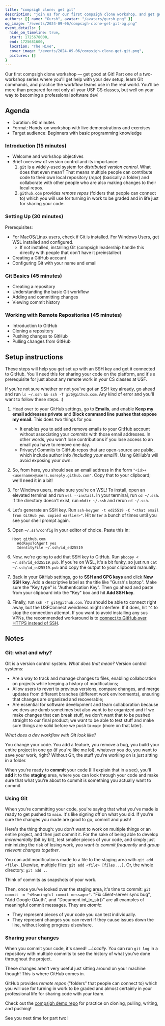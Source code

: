 ```yaml
---
title: "compsigh clone: get git"
description: "join us for our first compsigh clone workshop, and get good at Git with Gursh! part one of a two-workshop series where you'll get help with your dev setup, learn Git commands, and practice the workflow teams use in the real world. you'll be more than prepared for not only all your USF CS classes, but well on your way to becoming a professional software dev!"
authors: [{ name: "Gursh", avatar: "/avatars/gursh.png" }]
og_image: "/events/2024-09-06/compsigh-clone-get-git-og.png"
event_details: {
  hide_on_timeline: true,
  start: 1725678000,
  end: 1725681600,
  location: "The Hive",
  cover_image: "/events/2024-09-06/compsigh-clone-get-git.png",
  pictures: []
}
---
```


Our first compsigh clone workshop — get good at Git! Part one of a two-workshop series where you'll get help with your dev setup, learn Git commands, and practice the workflow teams use in the real world. You'll be more than prepared for not only all your USF CS classes, but well on your way to becoming a professional software dev!

## Agenda

- Duration: 90 minutes
- Format: Hands-on workshop with live demonstrations and exercises
- Target audience: Beginners with basic programming knowledge

### Introduction (15 minutes)

- Welcome and workshop objectives
- Brief overview of version control and its importance
    1. `git` is a widely-used system for *distributed version control*. What does that even mean? That means multiple people can contribute code to their own local repository (*repo*) (basically a folder) and collaborate with other people who are also making changes to their local repos.
    2. `github.com` provides *remote repos* (folders that people can connect to) which you will use for turning in work to be graded and in life just for sharing your code.

### Setting Up (30 minutes)

Prerequisites:

- For MacOS/Linux users, check if Git is installed. For Windows Users, get WSL installed and configured.
  - If not installed, installing Git (compsigh leadership handle this directly with people that don't have it preinstalled)
- Creating a GitHub account
- Configuring Git with your name and email

### Git Basics (45 minutes)

- Creating a repository
- Understanding the basic Git workflow
- Adding and committing changes
- Viewing commit history

### Working with Remote Repositories (45 minutes)

- Introduction to GitHub
- Cloning a repository
- Pushing changes to GitHub
- Pulling changes from GitHub

## Setup instructions

These steps will help you get set up with an SSH key and get it connected to GitHub. You'll need this for sharing your code on the platform, and it's a prerequisite for just about any remote work in your CS classes at USF.

If you're not sure whether or not you've got an SSH key already, go ahead and run `ls ~/.ssh && ssh -T git@github.com`. Any kind of error and you'll want to follow these steps. :)

1. Head over to your GitHub settings, go to **Emails**, and enable **Keep my email addresses private** and **Block command line pushes that expose my email**. This does two things for you:
    - It enables you to add and remove emails to your GitHub account without associating your *commits* with those email addresses. In other words, you won't lose contributions if you lose access to an email you have to remove one day.
    - Privacy! Commits to GitHub repos that are open-source are public, which include author info *(including your email!)*. Using GitHub's will avoid exposing your own.
2. So, from here, you should see an email address in the form `"<id>+<username>@users.noreply.github.com"`. Copy that to your clipboard; we'll need it in a bit!
3. For Windows users, make sure you're on WSL! To install, open an elevated terminal and run `wsl --install`. In your terminal, run `cd ~/.ssh`. If the directory doesn't exist, run `mkdir ~/.ssh` and rerun `cd ~/.ssh`.
4. Let's generate an SSH key. Run `ssh-keygen -t ed25519 -C "<that email from GitHub you copied earlier>"`. Hit `Enter` a bunch of times until you see your shell prompt again.
5. Open `~/.ssh/config` in your editor of choice. Paste this in:

    ```plaintext
    Host github.com
      AddKeysToAgent yes
      IdentityFile ~/.ssh/id_ed25519
    ```

6. Now, we're going to add that SSH key to GitHub. Run `pbcopy < ~/.ssh/id_ed25519.pub`. If you're on WSL, it's a bit funky, so just run `cat ~/.ssh/id_ed25519.pub` and copy the output to your clipboard manually.
7. Back in your GitHub settings, go to **SSH and GPG keys** and click **New SSH key**. Add a descriptive label as the title like "Gursh's laptop". Make sure the "Key type" is "Authentication Key". Then go ahead and paste from your clipboard into the "Key" box and hit **Add SSH key**.
8. Finally, run `ssh -T git@github.com`. You should be able to connect right away, but the USFConnect weirdness might interfere. If it does, hit `^C` to stop the connection attempt. If you want to avoid installing any sus VPNs, the recommended workaround is to [connect to GitHub over HTTPS instead of SSH](https://docs.github.com/en/authentication/troubleshooting-ssh/using-ssh-over-the-https-port).

## Notes

### Git: what and why?

Git is a version control system. *What does that mean?* Version control systems:

- Are a way to track and manage changes to files, enabling collaboration on projects while keeping a history of modifications;
- Allow users to revert to previous versions, compare changes, and merge updates from different branches (different work environments), ensuring that changes are organized and recoverable;
- Are essential for software development and team collaboration because we devs are dumb sometimes but also want to be organized and if we make changes that can break stuff, we don't want that to be pushed straight to our final product; we want to be able to test stuff and make sure things are solid before we push to `main` (more on that later).

*What does a dev workflow with Git look like?*

You change your code. You add a feature, you remove a bug, you build your entire project in one go (if you're like me lol), whatever you do, you want to save your work, right? Without Git, the stuff you're working on is just sitting in a folder.

When you're ready to **commit** your code (I'll explain that in a sec), you'll **add** it to the **staging** area, where you can look through your code and make sure that what you're about to commit is something you actually want to commit.

### Using Git

When you're committing your code, you're saying that what you've made is ready to get pushed to `main`. It's like signing off on what you did. If you're sure the changes you made are good to go, commit and push!

Here's the thing though: you don't want to work on multiple things or an entire project, and then just commit it. For the sake of being able to develop *incrementally* (bit by bit), test smaller pieces of your code, and simply just minimizing the risk of losing work, *you want to commit frequently* and *group relevant changes together*.

You can add modifications made to a file to the staging area with `git add <file>`. Likewise, multiple files: `git add <file> [files...]`. Or, the whole directory: `git add .`.

Think of commits as snapshots of your work.

Then, once you've looked over the staging area, it's time to commit: `git commit -m "<Meaningful commit message>"`. "Fix client-server sync bug", "Add Google OAuth", and "Document int_to_str()" are all examples of meaningful commit messages. They are *atomic*:

- They represent pieces of your code you can test individually.
- They represent changes you can revert if they cause issues down the line, without losing progress elsewhere.

### Sharing your changes

When you commit your code, it's saved! ...*Locally*. You can run `git log` in a repository with multiple commits to see the history of what you've done throughout the project.

These changes aren't very useful just sitting around on your machine though! This is where GitHub comes in.

GitHub provides *remote repos* ("folders" that people can connect to) which you will use for turning in work to be graded and almost certainly in your professional life for sharing code with your team.

Check out the [compsigh demo repo](https://github.com/compsigh/github_workshop) for practice on cloning, pulling, writing, and pushing!

See you next time for part two!
